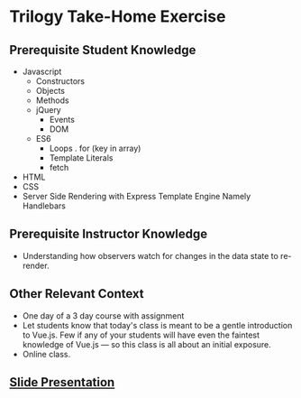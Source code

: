 # Trilogy Take-Home Exercise

## Prerequisite Student Knowledge
* Javascript
    * Constructors
    * Objects
    * Methods
    * jQuery
        * Events
        * DOM
    * ES6
        * Loops . for (key in array)
        * Template Literals
        * fetch
* HTML
* CSS
* Server Side Rendering with Express Template Engine Namely Handlebars

## Prerequisite Instructor Knowledge
* Understanding how observers watch for changes in the data state to re-render.

## Other Relevant Context
* One day of a 3 day course with assignment
* Let students know that today's class is meant to be a gentle introduction to Vue.js. Few if any of your students will have even the faintest knowledge of Vue.js — so this class is all about an initial exposure.
* Online class.

## [Slide Presentation](https://docs.google.com/presentation/d/1cGttCli5C_dHWPycW_UGh9i8OLi_Ny9X7WkDYKkmArY/edit?usp=sharing)
